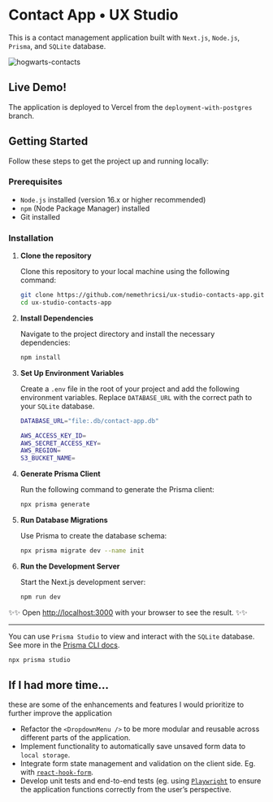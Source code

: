 # Contact App • UX Studio

This is a contact management application built with `Next.js`, `Node.js`, `Prisma`, and `SQLite` database.

![hogwarts-contacts](https://github.com/user-attachments/assets/128c97a8-c771-4a52-a908-1f916450d3d0)

## Live Demo!

The application is deployed to Vercel from the `deployment-with-postgres` branch.

## Getting Started

Follow these steps to get the project up and running locally:

### Prerequisites

- `Node.js` installed (version 16.x or higher recommended)
- `npm` (Node Package Manager) installed
- Git installed

### Installation

1. **Clone the repository**

   Clone this repository to your local machine using the following command:

   ```bash
   git clone https://github.com/nemethricsi/ux-studio-contacts-app.git
   cd ux-studio-contacts-app
   ```

2. **Install Dependencies**

   Navigate to the project directory and install the necessary dependencies:

   ```bash
   npm install
   ```

3. **Set Up Environment Variables**

   Create a `.env` file in the root of your project and add the following environment variables. Replace `DATABASE_URL` with the correct path to your `SQLite` database.

   ```bash
   DATABASE_URL="file:.db/contact-app.db"

   AWS_ACCESS_KEY_ID=
   AWS_SECRET_ACCESS_KEY=
   AWS_REGION=
   S3_BUCKET_NAME=
   ```

4. **Generate Prisma Client**

   Run the following command to generate the Prisma client:

   ```bash
   npx prisma generate
   ```

5. **Run Database Migrations**

   Use Prisma to create the database schema:

   ```bash
   npx prisma migrate dev --name init
   ```

6. **Run the Development Server**

   Start the Next.js development server:

   ```bash
   npm run dev
   ```

✨✨
Open [http://localhost:3000](http://localhost:3000) with your browser to see the result.
✨✨

---

You can use `Prisma Studio` to view and interact with the `SQLite` database. See more in the [Prisma CLI docs](https://www.prisma.io/docs/orm/reference/prisma-cli-reference).

```bash
npx prisma studio
```

## If I had more time...

these are some of the enhancements and features I would prioritize to further improve the application

- Refactor the `<DropdownMenu />` to be more modular and reusable across different parts of the application.
- Implement functionality to automatically save unsaved form data to `local storage`.
- Integrate form state management and validation on the client side. Eg. with [`react-hook-form`](https://react-hook-form.com/).
- Develop unit tests and end-to-end tests (eg. using [`Playwright`](https://playwright.dev/) to ensure the application functions correctly from the user’s perspective.
